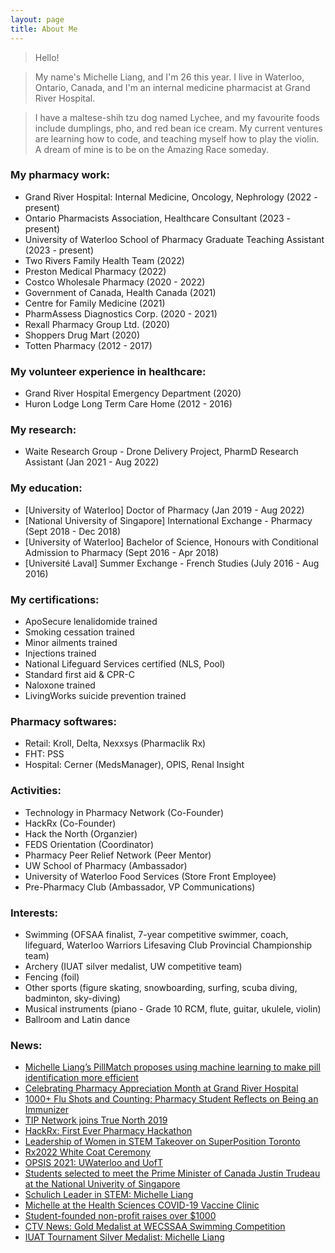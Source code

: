 ```yaml
---
layout: page
title: About Me
---
```



> Hello!

> My name's Michelle Liang, and I'm 26 this year. I live in Waterloo, Ontario, Canada, and I'm an internal medicine pharmacist at Grand River Hospital.

> I have a maltese-shih tzu dog named Lychee, and my favourite foods include dumplings, pho, and red bean ice cream. My current ventures are learning how to code, and teaching myself how to play the violin. A dream of mine is to be on the Amazing Race someday.


### My pharmacy work:

- Grand River Hospital: Internal Medicine, Oncology, Nephrology (2022 - present)
- Ontario Pharmacists Association, Healthcare Consultant (2023 - present)
- University of Waterloo School of Pharmacy Graduate Teaching Assistant (2023 - present)
- Two Rivers Family Health Team (2022)
- Preston Medical Pharmacy (2022)
- Costco Wholesale Pharmacy (2020 - 2022)
- Government of Canada, Health Canada (2021)
- Centre for Family Medicine (2021)
- PharmAssess Diagnostics Corp. (2020 - 2021)
- Rexall Pharmacy Group Ltd. (2020)
- Shoppers Drug Mart (2020)
- Totten Pharmacy (2012 - 2017)

### My volunteer experience in healthcare:

- Grand River Hospital Emergency Department (2020)
- Huron Lodge Long Term Care Home (2012 - 2016)

### My research:
- Waite Research Group - Drone Delivery Project, PharmD Research Assistant (Jan 2021 - Aug 2022)

### My education:

- [University of Waterloo] Doctor of Pharmacy (Jan 2019 - Aug 2022)
- [National University of Singapore] International Exchange - Pharmacy (Sept 2018 - Dec 2018)
- [University of Waterloo] Bachelor of Science, Honours with Conditional Admission to Pharmacy (Sept 2016 - Apr 2018)
- [Université Laval] Summer Exchange - French Studies (July 2016 - Aug 2016)

### My certifications:

- ApoSecure lenalidomide trained
- Smoking cessation trained
- Minor ailments trained
- Injections trained
- National Lifeguard Services certified (NLS, Pool)
- Standard first aid & CPR-C
- Naloxone trained
- LivingWorks suicide prevention trained

### Pharmacy softwares:
- Retail: Kroll, Delta, Nexxsys (Pharmaclik Rx)
- FHT: PSS
- Hospital: Cerner (MedsManager), OPIS, Renal Insight

### Activities:
- Technology in Pharmacy Network (Co-Founder)
- HackRx (Co-Founder)
- Hack the North (Organzier)
- FEDS Orientation (Coordinator)
- Pharmacy Peer Relief Network (Peer Mentor)
- UW School of Pharmacy (Ambassador)
- University of Waterloo Food Services (Store Front Employee)
- Pre-Pharmacy Club (Ambassador, VP Communications)

### Interests:
- Swimming (OFSAA finalist, 7-year competitive swimmer, coach, lifeguard, Waterloo Warriors Lifesaving Club Provincial Championship team)
- Archery (IUAT silver medalist, UW competitive team)
- Fencing (foil)
- Other sports (figure skating, snowboarding, surfing, scuba diving, badminton, sky-diving)
- Musical instruments (piano - Grade 10 RCM, flute, guitar, ukulele, violin)
- Ballroom and Latin dance

### News:
- [Michelle Liang’s PillMatch proposes using machine learning to make pill identification more efficient](https://uwaterloo.ca/pharmacy/news/michelle-liangs-pillmatch-proposes-using-machine-learning)  
- [Celebrating Pharmacy Appreciation Month at Grand River Hospital](https://www.youtube.com/watch?v=nBoRmttfclM)
- [1000+ Flu Shots and Counting: Pharmacy Student Reflects on Being an Immunizer](https://uwaterloo.ca/pharmacy/news/1000-flu-shots-and-counting-pharmacy-student-reflects-being)  
- [TIP Network joins True North 2019](https://uwaterloo.ca/pharmacy/news/pharmacy-students-join-technology-leaders-true-north)  
- [HackRx: ](https://uwaterloo.ca/pharmacy/news/hackrx-us-students-across-canada-invited-pharmacy-and)[First Ever Pharmacy Hackathon](https://uwaterloo.ca/pharmacy/news/hackrx-big-success-attendees-share-experiences-first)
- [Leadership of Women in STEM Takeover on SuperPosition Toronto](https://www.instagram.com/p/CJ2CcP4AqWW/)
- [Rx2022 White Coat Ceremony](https://uwaterloo.ca/pharmacy/news/rx2022-welcomed-white-coat-ceremony)
- [OPSIS 2021: UWaterloo and UofT](https://pharmacy.utoronto.ca/news-announcements/ontario-pharmd-students-look-pharmacys-horizons-student-conference)  
- [Students selected to meet the Prime Minister of Canada Justin Trudeau at the National Univerity of Singapore](https://www.facebook.com/nus.singapore/videos/556982028082497/?__cft__[0]=AZVKz3ullWhAxUJUx7qr7n03mdwSe2f6Sdlx6lelUC1fAo3xruM-fCmnKqRuzI4t-R7t9wvohFl5uim9Rz9ruJ-io-aRYNpZIrlrbTMVMW67LHiLaFsWX0I4vJbl3zIIkQ_KMJRltHQOxUCzxOSCEm7a&__tn__=-UK-R)  
- [Schulich Leader in STEM: Michelle Liang](https://www.schulichleaders.com/michelle-liang)  
- [Michelle at the Health Sciences COVID-19 Vaccine Clinic](https://www.instagram.com/p/CPGSe0YAT5W/)  
- [Student-founded non-profit raises over $1000](https://twitter.com/SSS_sabres/status/741324382002384897)  
- [CTV News: Gold Medalist at WECSSAA Swimming Competition](https://windsor.ctvnews.ca/video?clipId=809961)  
- [IUAT Tournament Silver Medalist: Michelle Liang](http://archery.uwaterloo.ca/events.php)  
